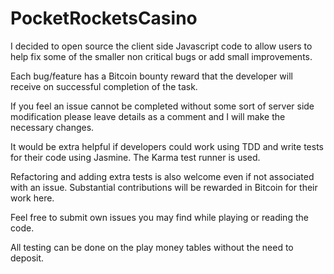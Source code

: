 PocketRocketsCasino
===================

I decided to open source the client side Javascript code to allow users to help fix some of the smaller non 
critical bugs or add small improvements.

Each bug/feature has a Bitcoin bounty reward that the developer will receive on successful completion of the task.

If you feel an issue cannot be completed without some sort of server side modification please leave details as a comment 
and I will make the necessary changes.

It would be extra helpful if developers could work using TDD and write tests for their code using Jasmine. 
The Karma test runner is used.

Refactoring and adding extra tests is also welcome even if not associated with an issue. Substantial contributions will be 
rewarded in Bitcoin for their work here.

Feel free to submit own issues you may find while playing or reading the code.

All testing can be done on the play money tables without the need to deposit.

